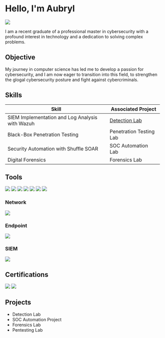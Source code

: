 # Hello, I'm Aubryl
<a href="https://www.linkedin.com/in/aubryl-tchomeni"><img src="https://img.shields.io/badge/-LinkedIn-0072b1?&style=for-the-badge&logo=linkedin&logoColor=white" /></a>

I am a recent graduate of a professional master in cybersecurity with a profound interest in technology and a dedication to solving complex problems.

## Objective

My journey in computer science has led me to develop a passion for cybersecurity, and I am now eager to transition into this field, to strengthen the glogal cybersecurity posture and fight against cybercriminals.

## Skills

| Skill                                         | Associated Project         |
|-----------------------------------------------|----------------------------|
| SIEM Implementation and Log Analysis with Wazuh          | <a href="https://github.com/aubryl29/Detection-Lab/tree/main">Detection Lab</a>|
|Black-Box Penetration Testing   | Penetration Testing Lab|
| Security Automation with Shuffle SOAR         | SOC Automation Lab|
| Digital Forensics      | Forensics Lab|

## Tools
<div>
<img src="https://img.shields.io/badge/-Wazuh-EE0000?style=for-the-badge&logo=wazuh&logoColor=white" />
<img src="https://img.shields.io/badge/-Shuffle-0057A0?style=for-the-badge&logo=shuffle&logoColor=white" />
<img src="https://img.shields.io/badge/-BurpSuite-F88922?style=for-the-badge&logo=burpsuite&logoColor=white" />
<img src="https://img.shields.io/badge/-Metasploit-0072b1?style=for-the-badge&logo=metasploit&logoColor=white" />
<img src="https://img.shields.io/badge/-Kali-2680C3?style=for-the-badge&logo=kali-linux&logoColor=white" />
<img src="https://img.shields.io/badge/-Volatility-682C74?style=for-the-badge&logo=volatility&logoColor=white" />
<img src="https://img.shields.io/badge/-Autopsy-004C97?style=for-the-badge&logo=autopsy&logoColor=white" />
</div>

### Network
<div>
    <img src="https://img.shields.io/badge/-Wireshark-1679A7?&style=for-the-badge&logo=Wireshark&logoColor=white" />
</div>

### Endpoint
<div>
    <img src="https://img.shields.io/badge/-Microsoft_Defender_for_Endpoint-00A4EF?&style=for-the-badge&logo=Microsoft&logoColor=white" />
</div>

### SIEM
<div>
  <img src="https://img.shields.io/badge/-Wazuh-EE0000?style=for-the-badge&logo=wazuh&logoColor=white" />
</div>

## Certifications
<div>
<img src="https://img.shields.io/badge/-EC--Council%20NDE-AA0000?style=for-the-badge&logo=ec-council&logoColor=white" />
<img src="https://img.shields.io/badge/-EC--Council%20CEHv13-CC0000?style=for-the-badge&logo=ec-council&logoColor=white" />
</div>

## Projects
- Detection Lab
- SOC Automation Project
- Forensics Lab
- Pentesting Lab
